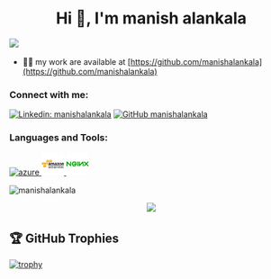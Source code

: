 




<h1 align="center">Hi 👋, I'm manish alankala</h1>


![](https://komarev.com/ghpvc/?username=manishalankala&color=green)

- 👨‍💻 my work are available at [https://github.com/manishalankala](https://github.com/manishalankala)



<h3 align="left">Connect with me:</h3>
<p align="left">
 
[![Linkedin: manishalankala](https://img.shields.io/badge/-manishalankala-blue?style=flat-square&logo=Linkedin&logoColor=white&link=https://www.linkedin.com/in/manish-kumar-alankala-11b6a8142/)](https://www.linkedin.com/in/manish-kumar-alankala-11b6a8142/)
[![GitHub manishalankala](https://img.shields.io/github/followers/manishalankala?label=follow&style=social)](https://github.com/manishalankala)
  
  

<h3 align="left">Languages and Tools:</h3>

<a href="https://azure.microsoft.com/en-in/" target="_blank"> <img src="https://www.vectorlogo.zone/logos/microsoft_azure/microsoft_azure-icon.svg" alt="azure" width="40" height="40"/> <a href="https://aws.amazon.com" target="_blank"> <img src="https://raw.githubusercontent.com/devicons/devicon/master/icons/amazonwebservices/amazonwebservices-original-wordmark.svg" alt="aws" width="40" height="40"/> </a> <a href="https://www.nginx.com" target="_blank"> <img src="https://raw.githubusercontent.com/devicons/devicon/master/icons/nginx/nginx-original.svg" alt="nginx" width="40" height="40"/> </a>

    



<p><img align="center" src="https://github-readme-streak-stats.herokuapp.com/?user=manishalankala&" alt="manishalankala" /></p>

<p align="center" >
<a href="https://github.com/anuraghazra/github-readme-stats"> 
    <img  src="https://github-readme-stats.vercel.app/api?username=manishalankala&&show_icons=true&theme=radical"/>
  </a>

</p>  
  
 
 ## 🏆 GitHub Trophies

[![trophy](https://github-profile-trophy.vercel.app/?username=manishalankala&theme=nord&column=7)](https://github.com/ryo-ma/github-profile-trophy)
